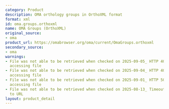 ```yaml
---
category: Product
description: OMA orthology groups in OrthoXML format
format: xml
id: oma.groups.orthoxml
name: OMA Groups (OrthoXML)
original_source:
- oma
product_url: https://omabrowser.org/oma/current/OmaGroups.orthoxml
secondary_source:
- oma
warnings:
- File was not able to be retrieved when checked on 2025-09-05_ HTTP 404 error when
  accessing file
- File was not able to be retrieved when checked on 2025-09-04_ HTTP 404 error when
  accessing file
- File was not able to be retrieved when checked on 2025-09-01_ HTTP 502 error when
  accessing file
- File was not able to be retrieved when checked on 2025-08-13_ Timeout connecting
  to URL
layout: product_detail
---
```

